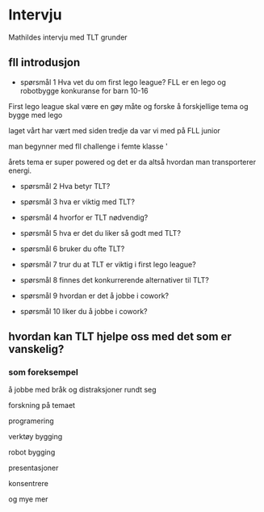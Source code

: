  # Intervju  
Mathildes intervju med TLT grunder
## fll introdusjon


* spørsmål 1 
Hva vet du om  first lego league?
FLL er en lego og robotbygge konkuranse for barn 10-16 

First lego league skal være en gøy måte og forske å forskjellige tema og bygge med lego

laget vårt har vært med siden tredje da var vi med på FLL junior 

man begynner med fll challenge i femte klasse '

årets tema er super powered og det er da altså hvordan man transporterer energi.

* spørsmål 2
Hva betyr TLT?

* spørsmål 3
hva er viktig med TLT?

* spørsmål 4
hvorfor er TLT nødvendig?

* spørsmål 5
hva er det du liker så godt med TLT?

* spørsmål 6
bruker du ofte TLT?

* spørsmål 7
trur du at TLT er viktig i first lego league?

* spørsmål 8 
finnes det konkurrerende alternativer til TLT?

* spørsmål 9
hvordan er det å jobbe i cowork?

* spørsmål 10 
liker du å jobbe i cowork?

## hvordan kan TLT hjelpe oss med det som er vanskelig?

### som foreksempel

å jobbe med bråk og distraksjoner rundt seg

forskning på temaet

programering 

verktøy bygging

robot bygging

presentasjoner

konsentrere
 
 og mye mer


